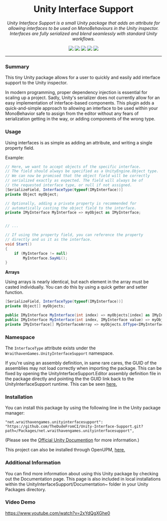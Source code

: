 <h1 align="center">Unity Interface Support</h1>
<p align="center"><i>Unity Interface Support is a small Unity package that adds an attribute for allowing interfaces to be used on MonoBehaviours in the Unity inspector. Interfaces are fully serialized and blend seamlessly with standard Unity workflows.</i></p>

<p align="center">
  <img src="https://img.shields.io/github/license/Wraithaven-UnityTools/Unity-Interface-Support" />
  <img src="https://img.shields.io/github/repo-size/Wraithaven-UnityTools/Unity-Interface-Support" />
  <img src="https://img.shields.io/github/issues/Wraithaven-UnityTools/Unity-Interface-Support" />
  <img src="https://img.shields.io/github/v/release/Wraithaven-UnityTools/Unity-Interface-Support?include_prereleases" />
  <a href="https://openupm.com/packages/net.wraithavengames.unityinterfacesupport/"><img src="https://img.shields.io/npm/v/net.wraithavengames.unityinterfacesupport?label=openupm&registry_uri=https://package.openupm.com" /></a>
</p>

---

### Summary

This tiny Unity package allows for a user to quickly and easily add interface support to the Unity inspector.

In modern programming, proper dependency injection is essential for scaling up a project. Sadly, Unity's serializer does not currently allow for an easy implementation of interface-based components. This plugin adds a quick-and-simple approach to allowing an interface to be used within your MonoBehavior safe to assign from the editor without any fears of serialization getting in the way, or adding components of the wrong type.

### Usage

Using interfaces is as simple as adding an attribute, and writing a single property field.

Example:

```cs
// Here, we want to accept objects of the specific interface.
// The field should always be specified as a UnityEngine.Object type.
// We can now be promised that the object field will be correctly
// serialized exactly as expected. The field will always be of
// the requested interface type, or null if not assigned.
[SerializeField, InterfaceType(typeof(IMyInterface))]
private Object myObject;

// Optionally, adding a private property is recommended for
// automatically casting the object field to the interface.
private IMyInterface MyInterface => myObject as IMyInterface;


// ...

// If using the property field, you can reference the property
// directly and us it as the interface.
void Start()
{
    if (MyInterface != null)
        MyInterface.SayHi();
}
```

**Arrays**

Using arrays is nearly identical, but each element in the array must be casted individually. You can do this by using a quick getter and setter function.

```cs
[SerializeField, InterfaceType(typeof(IMyInterface))]
private Object[] myObjects;

public IMyInterface MyInterface(int index) => myObjects[index] as IMyInterface;
public IMyInterface MyInterface(int index, IMyInterface value) => myObjects[index] = value;
private IMyInterface[] MyInterfaceArray => myObjects.OfType<IMyInterface>().Cast<IMyInterface>().ToArray();
```

### Namespace

The `InterfaceType` attribute exists under the `WraithavenGames.UnityInterfaceSupport` namespace.

If you're using an assembly definition, in same rare cares, the GUID of the assemblies may not load correctly when importing the package. This can be fixed by opening the UnityInterfaceSupport.Editor assembly definition file in the package directly and pointing the the GUID link back to the UnityInterfaceSupport runtime. This can be seen [here.](https://github.com/Wraithaven-UnityTools/Unity-Interface-Support/issues/2)

### Installation

You can install this package by using the following line in the Unity package manager:

```"net.wraithavengames.unityinterfacesupport": "https://github.com/TheDudeFromCI/Unity-Interface-Support.git?path=/Packages/net.wraithavengames.unityinterfacesupport",```

(Please see the [Official Unity Documention](https://docs.unity3d.com/Packages/com.unity.package-manager-ui@2.0/manual/index.html) for more information.)

This project can also be installed through OpenUPM, [here.](https://openupm.com/packages/net.wraithavengames.unityinterfacesupport/)

### Additional Information

You can find more information about using this Unity package by checking out the Documentation page. This page is also included in local installations within the UnityInterfaceSupport/Documentation~ folder in your Unity Packages directory.

### Video Demo

https://www.youtube.com/watch?v=2xYdQgXGhe0
